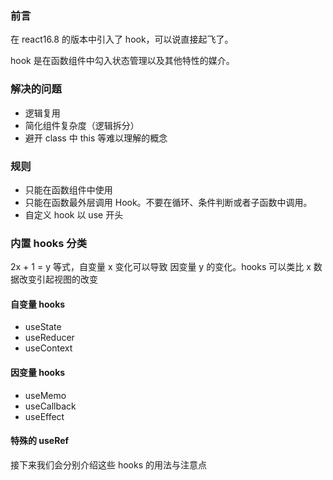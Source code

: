 ### 前言

在 react16.8 的版本中引入了 hook，可以说直接起飞了。

hook 是在函数组件中勾入状态管理以及其他特性的媒介。

### 解决的问题

- 逻辑复用
- 简化组件复杂度（逻辑拆分）
- 避开 class 中 this 等难以理解的概念

### 规则

- 只能在函数组件中使用
- 只能在函数最外层调用 Hook。不要在循环、条件判断或者子函数中调用。
- 自定义 hook 以 use 开头

### 内置 hooks 分类

2x + 1 = y 等式，自变量 x 变化可以导致 因变量 y 的变化。hooks 可以类比 x 数据改变引起视图的改变

#### 自变量 hooks

- useState
- useReducer
- useContext

#### 因变量 hooks

- useMemo
- useCallback
- useEffect

#### 特殊的 useRef

接下来我们会分别介绍这些 hooks 的用法与注意点
